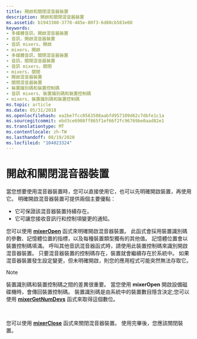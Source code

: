 ```yaml
---
title: 開啟和關閉混音器裝置
description: 開啟和關閉混音器裝置
ms.assetid: b1943308-3778-485e-80f3-6d80cb583e00
keywords:
- 多媒體音訊，開啟混音器裝置
- 音訊，開啟混音器裝置
- 音訊 mixers，開啟
- mixers，開啟
- 多媒體音訊，關閉混音器裝置
- 音訊，關閉混音器裝置
- 音訊 mixers，關閉
- mixers，關閉
- 開啟混音器裝置
- 關閉混音器裝置
- 裝置識別碼和裝置控制碼
- 音訊 mixers、裝置識別碼和裝置控制碼
- mixers、裝置識別碼和裝置控制碼
ms.topic: article
ms.date: 05/31/2018
ms.openlocfilehash: ea2be7fcc0563508aabfd957109d62c7dbfe1c1a
ms.sourcegitcommit: ebd3ce6908ff865f1ef66f2fc96769be0aad82e1
ms.translationtype: MT
ms.contentlocale: zh-TW
ms.lasthandoff: 08/19/2020
ms.locfileid: "104023324"
---
```

# <a name="opening-and-closing-mixer-devices"></a>開啟和關閉混音器裝置

當您想要使用混音器裝置時，您可以直接使用它，也可以先明確開啟裝置，再使用它。 明確開啟混音器裝置可提供兩個主要優點：

-   它可保證該混音器裝置持續存在。
-   它可讓您接收音訊行和控制項變更的通知。

您可以使用 [**mixerOpen**](/windows/win32/api/mmeapi/nf-mmeapi-mixeropen) 函式來明確開啟混音器裝置。 此函式會採用裝置識別碼的參數、記憶體位置的指標，以及每種裝置類型獨有的其他值。 記憶體位置會以裝置控制碼填滿。 呼叫其他音訊混音器函式時，請使用此裝置控制碼來識別開啟混音器裝置。 只要混音器裝置的控制碼存在，裝置就會繼續存在於系統中。 如果混音器裝置發生設定變更，但未明確開啟，則您的應用程式可能突然無法存取它。

> [!Note]  
> 裝置識別碼和裝置控制碼之間的差異很重要。 當您使用 **mixerOpen** 開啟設備磁碟機時，會傳回裝置控制碼。 裝置識別碼是由系統中的裝置數目隱含決定;您可以使用 [**mixerGetNumDevs**](/windows/win32/api/mmeapi/nf-mmeapi-mixergetnumdevs) 函式來取得這個數位。

 

您可以使用 [**mixerClose**](/windows/win32/api/mmeapi/nf-mmeapi-mixerclose) 函式來關閉混音器裝置。 使用完畢後，您應該關閉裝置。

 

 